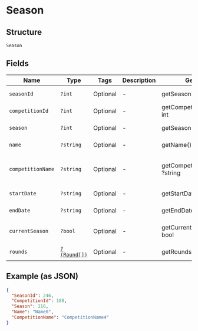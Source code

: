 
# Season

## Structure

`Season`

## Fields

| Name | Type | Tags | Description | Getter | Setter |
|  --- | --- | --- | --- | --- | --- |
| `seasonId` | `?int` | Optional | - | getSeasonId(): ?int | setSeasonId(?int seasonId): void |
| `competitionId` | `?int` | Optional | - | getCompetitionId(): ?int | setCompetitionId(?int competitionId): void |
| `season` | `?int` | Optional | - | getSeason(): ?int | setSeason(?int season): void |
| `name` | `?string` | Optional | - | getName(): ?string | setName(?string name): void |
| `competitionName` | `?string` | Optional | - | getCompetitionName(): ?string | setCompetitionName(?string competitionName): void |
| `startDate` | `?string` | Optional | - | getStartDate(): ?string | setStartDate(?string startDate): void |
| `endDate` | `?string` | Optional | - | getEndDate(): ?string | setEndDate(?string endDate): void |
| `currentSeason` | `?bool` | Optional | - | getCurrentSeason(): ?bool | setCurrentSeason(?bool currentSeason): void |
| `rounds` | [`?(Round[])`](../../doc/models/round.md) | Optional | - | getRounds(): ?array | setRounds(?array rounds): void |

## Example (as JSON)

```json
{
  "SeasonId": 246,
  "CompetitionId": 188,
  "Season": 216,
  "Name": "Name0",
  "CompetitionName": "CompetitionName4"
}
```

